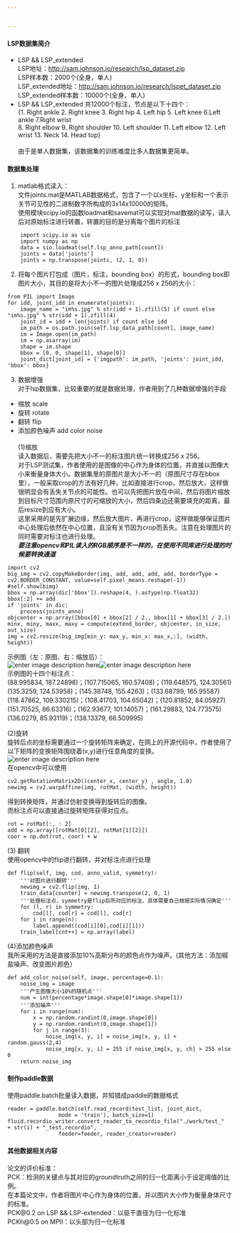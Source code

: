 ```yaml
---


---
```


<h4 id="lsp数据集简介">LSP数据集简介</h4>
<ul>
<li>LSP &amp;&amp; LSP_extended<br>
LSP地址：<a href="http://sam.johnson.io/research/lsp_dataset.zip">http://sam.johnson.io/research/lsp_dataset.zip</a><br>
LSP样本数：2000个(全身，单人)<br>
LSP_extended地址：<a href="http://sam.johnson.io/research/lspet_dataset.zip">http://sam.johnson.io/research/lspet_dataset.zip</a><br>
LSP_extended样本数：10000个(全身，单人)</li>
<li>LSP &amp;&amp; LSP_extended 共12000个标注，节点是以下十四个：<br>
{1. Right ankle 2. Right knee 3. Right hip 4. Left hip 5. Left knee 6.Left ankle 7.Right wrist <br> 8. Right elbow 9. Right shoulder 10. Left shoulder 11. Left elbow 12. Left wrist 13. Neck 14. Head top}<br><br>
由于是单人数据集，该数据集的训练难度比多人数据集更简单。</li>
</ul>
<h4 id="数据集处理">数据集处理</h4>
<ol>
<li>matlab格式读入：<br>
文件joints.mat是MATLAB数据格式，包含了一个以x坐标、y坐标和一个表示关节可见性的二进制数字所构成的3x14x10000的矩阵。<br>
使用模块scipy.io的函数loadmat和savemat可以实现对mat数据的读写，读入后对原始标注进行转置，转置的目的是分离每个图片的标注</li>
</ol>
<pre class=" language-python"><code class="prism  language-python">    <span class="token keyword">import</span> scipy<span class="token punctuation">.</span>io <span class="token keyword">as</span> sio
    <span class="token keyword">import</span> numpy <span class="token keyword">as</span> np
    data <span class="token operator">=</span> sio<span class="token punctuation">.</span>loadmat<span class="token punctuation">(</span>self<span class="token punctuation">.</span>lsp_anno_path<span class="token punctuation">[</span>count<span class="token punctuation">]</span><span class="token punctuation">)</span>
    joints <span class="token operator">=</span> data<span class="token punctuation">[</span><span class="token string">'joints'</span><span class="token punctuation">]</span>
    joints <span class="token operator">=</span> np<span class="token punctuation">.</span>transpose<span class="token punctuation">(</span>joints<span class="token punctuation">,</span> <span class="token punctuation">(</span><span class="token number">2</span><span class="token punctuation">,</span> <span class="token number">1</span><span class="token punctuation">,</span> <span class="token number">0</span><span class="token punctuation">)</span><span class="token punctuation">)</span>
</code></pre>
<ol start="2">
<li>将每个图片打包成（图片，标注，bounding box）的形式，bounding box即图片大小，其目的是将大小不一的图片处理成256 x 256的大小：</li>
</ol>
<pre class=" language-python"><code class="prism  language-python"><span class="token keyword">from</span> PIL <span class="token keyword">import</span> Image
<span class="token keyword">for</span> idd<span class="token punctuation">,</span> joint_idd <span class="token keyword">in</span> <span class="token builtin">enumerate</span><span class="token punctuation">(</span>joints<span class="token punctuation">)</span><span class="token punctuation">:</span>
    image_name <span class="token operator">=</span> <span class="token string">"im%s.jpg"</span> <span class="token operator">%</span> <span class="token builtin">str</span><span class="token punctuation">(</span>idd <span class="token operator">+</span> <span class="token number">1</span><span class="token punctuation">)</span><span class="token punctuation">.</span>zfill<span class="token punctuation">(</span><span class="token number">5</span><span class="token punctuation">)</span> <span class="token keyword">if</span> count <span class="token keyword">else</span> <span class="token string">"im%s.jpg"</span> <span class="token operator">%</span> <span class="token builtin">str</span><span class="token punctuation">(</span>idd <span class="token operator">+</span> <span class="token number">1</span><span class="token punctuation">)</span><span class="token punctuation">.</span>zfill<span class="token punctuation">(</span><span class="token number">4</span><span class="token punctuation">)</span>
    joint_id <span class="token operator">=</span> idd <span class="token operator">+</span> <span class="token builtin">len</span><span class="token punctuation">(</span>joints<span class="token punctuation">)</span> <span class="token keyword">if</span> count <span class="token keyword">else</span> idd
    im_path <span class="token operator">=</span> os<span class="token punctuation">.</span>path<span class="token punctuation">.</span>join<span class="token punctuation">(</span>self<span class="token punctuation">.</span>lsp_data_path<span class="token punctuation">[</span>count<span class="token punctuation">]</span><span class="token punctuation">,</span> image_name<span class="token punctuation">)</span>
    im <span class="token operator">=</span> Image<span class="token punctuation">.</span><span class="token builtin">open</span><span class="token punctuation">(</span>im_path<span class="token punctuation">)</span>
    im <span class="token operator">=</span> np<span class="token punctuation">.</span>asarray<span class="token punctuation">(</span>im<span class="token punctuation">)</span>
    shape <span class="token operator">=</span> im<span class="token punctuation">.</span>shape
    bbox <span class="token operator">=</span> <span class="token punctuation">[</span><span class="token number">0</span><span class="token punctuation">,</span> <span class="token number">0</span><span class="token punctuation">,</span> shape<span class="token punctuation">[</span><span class="token number">1</span><span class="token punctuation">]</span><span class="token punctuation">,</span> shape<span class="token punctuation">[</span><span class="token number">0</span><span class="token punctuation">]</span><span class="token punctuation">]</span>
    joint_dict<span class="token punctuation">[</span>joint_id<span class="token punctuation">]</span> <span class="token operator">=</span> <span class="token punctuation">{</span><span class="token string">'imgpath'</span><span class="token punctuation">:</span> im_path<span class="token punctuation">,</span> <span class="token string">'joints'</span><span class="token punctuation">:</span> joint_idd<span class="token punctuation">,</span> <span class="token string">'bbox'</span><span class="token punctuation">:</span> bbox<span class="token punctuation">}</span>
</code></pre>
<ol start="3">
<li>数据增强<br>
对于lsp数据集，比较重要的就是数据处理，作者用到了几种数据增强的手段</li>
</ol>
<ul>
<li>缩放 scale</li>
<li>旋转 rotate</li>
<li>翻转 flip</li>
<li>添加颜色噪声 add color noise<br><br>
(1)缩放<br>
读入数据后，需要先把大小不一的标注图片统一转换成256 x 256。<br>
对于LSP测试集，作者使用的是图像的中心作为身体的位置，并直接以图像大小来衡量身体大小。数据集里的原图片是大小不一的（原图尺寸存在bbox里），一般采取crop的方法有好几种，比如直接进行crop，然后放大，这样做很明显会有丢失关节点的可能性。也可以先把图片放在中间，然后将图片缩放到目标尺寸范围内原尺寸的可缩放的大小，然后四条边还需要填充的距离，最后resize到应有大小。<br>
这里采用的是先扩展边缘，然后放大图片，再进行crop，这样做能够保证图片中心处理后依然在中心位置，且没有关节因为crop而丢失。注意在处理图片的同时需要对标注也进行处理。<br>
<em><strong>要注意opencv和PIL读入的RGB顺序是不一样的，在使用不同库进行处理的时候要转换通道</strong></em></li>
</ul>
<pre class=" language-python"><code class="prism  language-python"><span class="token keyword">import</span> cv2
big_img <span class="token operator">=</span> cv2<span class="token punctuation">.</span>copyMakeBorder<span class="token punctuation">(</span>img<span class="token punctuation">,</span> add<span class="token punctuation">,</span> add<span class="token punctuation">,</span> add<span class="token punctuation">,</span> add<span class="token punctuation">,</span> borderType <span class="token operator">=</span> cv2<span class="token punctuation">.</span>BORDER_CONSTANT<span class="token punctuation">,</span> value<span class="token operator">=</span>self<span class="token punctuation">.</span>pixel_means<span class="token punctuation">.</span>reshape<span class="token punctuation">(</span><span class="token operator">-</span><span class="token number">1</span><span class="token punctuation">)</span><span class="token punctuation">)</span>
<span class="token comment">#self.show(bimg)  </span>
bbox <span class="token operator">=</span> np<span class="token punctuation">.</span>array<span class="token punctuation">(</span>dic<span class="token punctuation">[</span><span class="token string">'bbox'</span><span class="token punctuation">]</span><span class="token punctuation">)</span><span class="token punctuation">.</span>reshape<span class="token punctuation">(</span><span class="token number">4</span><span class="token punctuation">,</span> <span class="token punctuation">)</span><span class="token punctuation">.</span>astype<span class="token punctuation">(</span>np<span class="token punctuation">.</span>float32<span class="token punctuation">)</span>
bbox<span class="token punctuation">[</span><span class="token punctuation">:</span><span class="token number">2</span><span class="token punctuation">]</span> <span class="token operator">+=</span> add
<span class="token keyword">if</span> <span class="token string">'joints'</span> <span class="token keyword">in</span> dic<span class="token punctuation">:</span>
    process<span class="token punctuation">(</span>joints_anno<span class="token punctuation">)</span>
objcenter <span class="token operator">=</span> np<span class="token punctuation">.</span>array<span class="token punctuation">(</span><span class="token punctuation">[</span>bbox<span class="token punctuation">[</span><span class="token number">0</span><span class="token punctuation">]</span> <span class="token operator">+</span> bbox<span class="token punctuation">[</span><span class="token number">2</span><span class="token punctuation">]</span> <span class="token operator">/</span> <span class="token number">2</span><span class="token punctuation">.</span><span class="token punctuation">,</span> bbox<span class="token punctuation">[</span><span class="token number">1</span><span class="token punctuation">]</span> <span class="token operator">+</span> bbox<span class="token punctuation">[</span><span class="token number">3</span><span class="token punctuation">]</span> <span class="token operator">/</span> <span class="token number">2</span><span class="token punctuation">.</span><span class="token punctuation">]</span><span class="token punctuation">)</span>
minx<span class="token punctuation">,</span> miny<span class="token punctuation">,</span> maxx<span class="token punctuation">,</span> maxy <span class="token operator">=</span> compute<span class="token punctuation">(</span>extend_border<span class="token punctuation">,</span> objcenter<span class="token punctuation">,</span> in_size<span class="token punctuation">,</span> out_size<span class="token punctuation">)</span>
img <span class="token operator">=</span> cv2<span class="token punctuation">.</span>resize<span class="token punctuation">(</span>big_img<span class="token punctuation">[</span>min_y<span class="token punctuation">:</span> max_y<span class="token punctuation">,</span> min_x<span class="token punctuation">:</span> max_x<span class="token punctuation">,</span><span class="token punctuation">:</span><span class="token punctuation">]</span><span class="token punctuation">,</span> <span class="token punctuation">(</span>width<span class="token punctuation">,</span> height<span class="token punctuation">)</span><span class="token punctuation">)</span>
</code></pre>
<p>示例图（左：原图、右：缩放后）：<br>
<img src="https://ai-studio-static-online.cdn.bcebos.com/2824e603256145b38e3c91979d7f9cbf43d5453c40744ff4b08771824043aaff" alt="enter image description here"><img src="https://ai-studio-static-online.cdn.bcebos.com/af00a193923048d3827fee3eca9acd11c95e4d92809441c3bdd1052756bbfee7" alt="enter image description here"><br>
示例图的十四个标注点：<br>
(88.995834, 187.24898)；(107.715065, 160.57408)；(119.648575, 124.30561)<br>
(135.3259, 124.53958)；(145.38748, 155.4263)；(133.68799, 165.95587)<br>
(118.47862, 109.330215)；(108.41703, 104.65042)；(120.81852, 84.05927)<br>
(151.70525, 86.63316)；(162.93677, 101.14057)；(161.29883, 124.773575)<br>
(136.0279, 85.93119)；(138.13379, 66.509995)</p>
<p>(2)旋转<br>
旋转后点的坐标需要通过一个旋转矩阵来确定，在网上的开源代码中，作者使用了以下矩阵的变换矩阵围绕着(x,y)进行任意角度的变换。<br>
<img src="https://ai-studio-static-online.cdn.bcebos.com/e220f5617a9945d6a5abd76634c84314142dbf1fc11244348897fab68e016b5b" alt="enter image description here"><br>
在opencv中可以使用</p>
<pre class=" language-python"><code class="prism  language-python">cv2<span class="token punctuation">.</span>getRotationMatrix2D<span class="token punctuation">(</span><span class="token punctuation">(</span>center_x<span class="token punctuation">,</span> center_y<span class="token punctuation">)</span> <span class="token punctuation">,</span> angle<span class="token punctuation">,</span> <span class="token number">1.0</span><span class="token punctuation">)</span>
newimg <span class="token operator">=</span> cv2<span class="token punctuation">.</span>warpAffine<span class="token punctuation">(</span>img<span class="token punctuation">,</span> rotMat<span class="token punctuation">,</span> <span class="token punctuation">(</span>width<span class="token punctuation">,</span> height<span class="token punctuation">)</span><span class="token punctuation">)</span>
</code></pre>
<p>得到转换矩阵，并通过仿射变换得到旋转后的图像。<br>
而标注点可以直接通过旋转矩阵获得对应点。</p>
<pre class=" language-python"><code class="prism  language-python">rot <span class="token operator">=</span> rotMat<span class="token punctuation">[</span><span class="token punctuation">:</span><span class="token punctuation">,</span> <span class="token punctuation">:</span> <span class="token number">2</span><span class="token punctuation">]</span>
add <span class="token operator">=</span> np<span class="token punctuation">.</span>array<span class="token punctuation">(</span><span class="token punctuation">[</span>rotMat<span class="token punctuation">[</span><span class="token number">0</span><span class="token punctuation">]</span><span class="token punctuation">[</span><span class="token number">2</span><span class="token punctuation">]</span><span class="token punctuation">,</span> rotMat<span class="token punctuation">[</span><span class="token number">1</span><span class="token punctuation">]</span><span class="token punctuation">[</span><span class="token number">2</span><span class="token punctuation">]</span><span class="token punctuation">]</span><span class="token punctuation">)</span>
coor <span class="token operator">=</span> np<span class="token punctuation">.</span>dot<span class="token punctuation">(</span>rot<span class="token punctuation">,</span> coor<span class="token punctuation">)</span> <span class="token operator">+</span> w
</code></pre>
<p>(3) 翻转<br>
使用opencv中的flip进行翻转，并对标注点进行处理</p>
<pre class=" language-python"><code class="prism  language-python"><span class="token keyword">def</span> <span class="token function">flip</span><span class="token punctuation">(</span>self<span class="token punctuation">,</span> img<span class="token punctuation">,</span> cod<span class="token punctuation">,</span> anno_valid<span class="token punctuation">,</span> symmetry<span class="token punctuation">)</span><span class="token punctuation">:</span>
    <span class="token triple-quoted-string string">'''对图片进行翻转'''</span>
    newimg <span class="token operator">=</span> cv2<span class="token punctuation">.</span>flip<span class="token punctuation">(</span>img<span class="token punctuation">,</span> <span class="token number">1</span><span class="token punctuation">)</span>
    train_data<span class="token punctuation">[</span>counter<span class="token punctuation">]</span> <span class="token operator">=</span> newimg<span class="token punctuation">.</span>transpose<span class="token punctuation">(</span><span class="token number">2</span><span class="token punctuation">,</span> <span class="token number">0</span><span class="token punctuation">,</span> <span class="token number">1</span><span class="token punctuation">)</span>
    <span class="token triple-quoted-string string">'''处理标注点，symmetry是flip后所对应的标注，具体需要自己根据实际情况确定'''</span>
    <span class="token keyword">for</span> <span class="token punctuation">(</span>l<span class="token punctuation">,</span> r<span class="token punctuation">)</span> <span class="token keyword">in</span> symmetry<span class="token punctuation">:</span>
        cod<span class="token punctuation">[</span>l<span class="token punctuation">]</span><span class="token punctuation">,</span> cod<span class="token punctuation">[</span>r<span class="token punctuation">]</span> <span class="token operator">=</span> cod<span class="token punctuation">[</span>l<span class="token punctuation">]</span><span class="token punctuation">,</span> cod<span class="token punctuation">[</span>r<span class="token punctuation">]</span>
    <span class="token keyword">for</span> i <span class="token keyword">in</span> <span class="token builtin">range</span><span class="token punctuation">(</span>n<span class="token punctuation">)</span><span class="token punctuation">:</span>
        label<span class="token punctuation">.</span>append<span class="token punctuation">(</span><span class="token punctuation">(</span>cod<span class="token punctuation">[</span>i<span class="token punctuation">]</span><span class="token punctuation">[</span><span class="token number">0</span><span class="token punctuation">]</span><span class="token punctuation">,</span>cod<span class="token punctuation">[</span>i<span class="token punctuation">]</span><span class="token punctuation">[</span><span class="token number">1</span><span class="token punctuation">]</span><span class="token punctuation">)</span><span class="token punctuation">)</span>
    train_label<span class="token punctuation">[</span>cnt<span class="token operator">+</span><span class="token operator">+</span><span class="token punctuation">]</span> <span class="token operator">=</span> np<span class="token punctuation">.</span>array<span class="token punctuation">(</span>label<span class="token punctuation">)</span>
</code></pre>
<p>(4)添加颜色噪声<br>
我所采用的方法是直接添加10%高斯分布的颜色点作为噪声。(其他方法：添加椒盐噪声、改变图片颜色）</p>
<pre class=" language-python"><code class="prism  language-python"><span class="token keyword">def</span> <span class="token function">add_color_noise</span><span class="token punctuation">(</span>self<span class="token punctuation">,</span> image<span class="token punctuation">,</span> percentage<span class="token operator">=</span><span class="token number">0.1</span><span class="token punctuation">)</span><span class="token punctuation">:</span>
    noise_img <span class="token operator">=</span> image 
    <span class="token triple-quoted-string string">'''产生图像大小10%的随机点'''</span>
    num <span class="token operator">=</span> <span class="token builtin">int</span><span class="token punctuation">(</span>percentage<span class="token operator">*</span>image<span class="token punctuation">.</span>shape<span class="token punctuation">[</span><span class="token number">0</span><span class="token punctuation">]</span><span class="token operator">*</span>image<span class="token punctuation">.</span>shape<span class="token punctuation">[</span><span class="token number">1</span><span class="token punctuation">]</span><span class="token punctuation">)</span>
    <span class="token triple-quoted-string string">'''添加噪声'''</span>
    <span class="token keyword">for</span> i <span class="token keyword">in</span> <span class="token builtin">range</span><span class="token punctuation">(</span>num<span class="token punctuation">)</span><span class="token punctuation">:</span> 
        x <span class="token operator">=</span> np<span class="token punctuation">.</span>random<span class="token punctuation">.</span>randint<span class="token punctuation">(</span><span class="token number">0</span><span class="token punctuation">,</span>image<span class="token punctuation">.</span>shape<span class="token punctuation">[</span><span class="token number">0</span><span class="token punctuation">]</span><span class="token punctuation">)</span> 
        y <span class="token operator">=</span> np<span class="token punctuation">.</span>random<span class="token punctuation">.</span>randint<span class="token punctuation">(</span><span class="token number">0</span><span class="token punctuation">,</span>image<span class="token punctuation">.</span>shape<span class="token punctuation">[</span><span class="token number">1</span><span class="token punctuation">]</span><span class="token punctuation">)</span> 
        <span class="token keyword">for</span> j <span class="token keyword">in</span> <span class="token builtin">range</span><span class="token punctuation">(</span><span class="token number">3</span><span class="token punctuation">)</span><span class="token punctuation">:</span>
	        noise_img<span class="token punctuation">[</span>x<span class="token punctuation">,</span> y<span class="token punctuation">,</span> i<span class="token punctuation">]</span> <span class="token operator">=</span> noise_img<span class="token punctuation">[</span>x<span class="token punctuation">,</span> y<span class="token punctuation">,</span> i<span class="token punctuation">]</span> <span class="token operator">+</span> random<span class="token punctuation">.</span>gauss<span class="token punctuation">(</span><span class="token number">2</span><span class="token punctuation">,</span><span class="token number">4</span><span class="token punctuation">)</span>
            noise_img<span class="token punctuation">[</span>x<span class="token punctuation">,</span> y<span class="token punctuation">,</span> i<span class="token punctuation">]</span> <span class="token operator">=</span> <span class="token number">255</span> <span class="token keyword">if</span> noise_img<span class="token punctuation">[</span>x<span class="token punctuation">,</span> y<span class="token punctuation">,</span> ch<span class="token punctuation">]</span> <span class="token operator">&gt;</span> <span class="token number">255</span> <span class="token keyword">else</span> <span class="token number">0</span>
    <span class="token keyword">return</span> noise_img
</code></pre>
<h4 id="制作paddle数据">制作paddle数据</h4>
<p>使用paddle.batch批量读入数据，并知错成paddle的数据格式</p>
<pre class=" language-python"><code class="prism  language-python">reader <span class="token operator">=</span> paddle<span class="token punctuation">.</span>batch<span class="token punctuation">(</span>self<span class="token punctuation">.</span>read_record<span class="token punctuation">(</span>test_list<span class="token punctuation">,</span> joint_dict<span class="token punctuation">,</span> 
				mode <span class="token operator">=</span> <span class="token string">'train'</span><span class="token punctuation">)</span><span class="token punctuation">,</span> batch_size<span class="token operator">=</span><span class="token number">1</span><span class="token punctuation">)</span>
fluid<span class="token punctuation">.</span>recordio_writer<span class="token punctuation">.</span>convert_reader_to_recordio_file<span class="token punctuation">(</span><span class="token string">"./work/test_"</span>  <span class="token operator">+</span> <span class="token builtin">str</span><span class="token punctuation">(</span>i<span class="token punctuation">)</span> <span class="token operator">+</span> <span class="token string">"_test.recordio"</span><span class="token punctuation">,</span> 
                feeder<span class="token operator">=</span>feeder<span class="token punctuation">,</span> reader_creator<span class="token operator">=</span>reader<span class="token punctuation">)</span> 
</code></pre>
<h4 id="其他数据相关内容">其他数据相关内容</h4>
<p>论文的评价标准：<br>
PCK：检测的关键点与其对应的groundtruth之间的归一化距离小于设定阈值的比例。<br>
在本篇论文中，作者将图片中心作为身体的位置，并以图片大小作为衡量身体尺寸的标准。<br>
PCK@0.2 on LSP &amp;&amp; LSP-extended：以驱干直径为归一化标准<br>
PCKh@0.5 on MPII：以头部为归一化标准</p>

